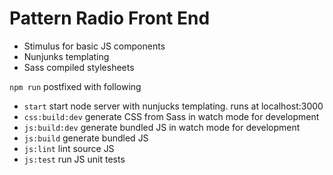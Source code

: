 # Pattern Radio Front End

- Stimulus for basic JS components
- Nunjunks templating
- Sass compiled stylesheets

`npm run` postfixed with following

- `start` start node server with nunjucks templating. runs at localhost:3000
- `css:build:dev` generate CSS from Sass in watch mode for development
- `js:build:dev` generate bundled JS in watch mode for development
- `js:build` generate bundled JS
- `js:lint` lint source JS
- `js:test` run JS unit tests
